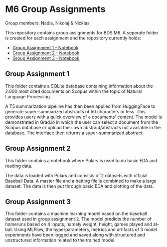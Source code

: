 # M6 Group Assignments
Group members: Nadia, Nikolaj & Nicklas

This repository contains group assignments for BDS M6. A seperate folder is created for each assignment and the repository currently holds:
- [Group Assignment 1 - Notebook](Group_Assignment_1/Group_Assignment_1.ipynb)
- [Group Assignment 2 - Notebook](Group_Assignment_2/Group_Assignment_2-2.ipynb)
- [Group Assignment 3 - Notebook](Group_Assignment_3/Group_Assignment_3.ipynb)

## Group Assignment 1
This folder contains a SQLite database containing information about the 2.000 most cited documents on Scopus within the topic of Natural Language Processing.

A T5 summarization pipeline has then been applied from HuggingFace to generate super-summarized abstracts of 50 characters or less. This provides users with a quick overview of a documents' content. The model is demonstrated in Grad.io in which the user can select a document from the Scopus database or upload their own abstract/abstracts not available in the database. The interface then returns a super-summarized abstract.

## Group Assignment 2
This folder contains a notebook where Polars is used to do basic EDA and reading data. 

The data is loaded with Polars and consists of 2 datasets with official Baseball Data. A master file and a batting file is combined to make a large dataset. The data is then put through basic EDA and plotting of the data. 

## Group Assignment 3
This folder contains a machine learning model based on the baseball dataset used in group assignment 2. The model predicts the number of homeruns based on 4 inputs, namely weight, height, games played and at-bat. Using MLFlow, the hyperparameters, metrics and artifacts of 3 model experiments have been logged and saved along with structured and unstructured information related to the trained model.
